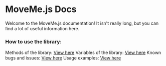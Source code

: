 # MoveMe.js Docs

Welcome to the MoveMe.js documentation! It isn't really long, but you can find a lot of useful information here.


### How to use the library:

Methods of the library: [View here](https://lyubomirt.github.io/moveme.js/METHODS.md)
Variables of the library: [View here](https://lyubomirt.github.io/moveme.js/VARIABLES.md)
Known bugs and issues: [View here](https://github.com/LyubomirT/moveme.js/BUGS.md)
Usage examples: [View here](https://github.com/LyubomirT/moveme.js/EXAMPLES.md)